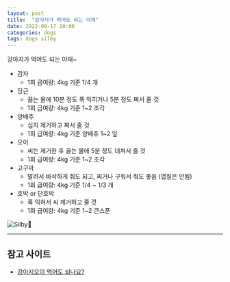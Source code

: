 ```yaml
---
layout: post
title:  "강아지가 먹어도 되는 야채"
date: 2022-09-17 10:00
categories: dogs
tags: dogs silby
---
```


강아지가 먹어도 되는 야채~

- 감자
  - 1회 급여량: 4kg 기준 1/4 개
- 당근
  - 끓는 물에 10분 정도 푹 익히거나 5분 정도 쪄서 줄 것
  - 1회 급여량: 4kg 기준 1~2 조각
- 양배추
  - 심지 제거하고 쪄서 줄 것
  - 1회 급여량: 4kg 기준 양배추 1~2 잎
- 오이
  - 씨는 제거한 후 끓는 물에 5분 정도 데쳐서 줄 것
  - 1회 급여량: 4kg 기준 1~2 조각
- 고구마
  - 말려서 바삭하게 줘도 되고, 찌거나 구워서 줘도 좋음 (껍질은 안됨)
  - 1회 급여량: 4kg 기준 1/4 ~ 1/3 개
- 호박 or 단호박
  - 푹 익혀서 씨 제거하고 줄 것
  - 1회 급여량: 4kg 기준 1~2 큰스푼

![Silby💋](/assets/img/dogs/2022/0917.png)

---

## 참고 사이트

* [강아지오이 먹어도 되나요?](https://m.blog.naver.com/PostView.naver?isHttpsRedirect=true&blogId=drdolittle&logNo=220712113058)